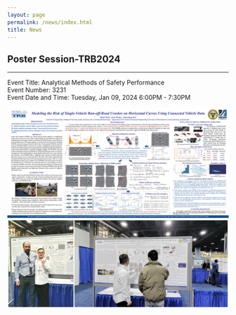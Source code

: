 ```yaml
---
layout: page
permalink: /news/index.html
title: News
---
```


## Poster Session-TRB2024
---
Event Title: Analytical Methods of Safety Performance <br>
Event Number: 3231 <br>
Event Date and Time: Tuesday, Jan 09, 2024 6:00PM - 7:30PM <br>
<div>
<img src="/images/TRB2024-poster.png">
</div>
<div>
<img src="/images/TRB2024-1&2.jpg">
</div>
